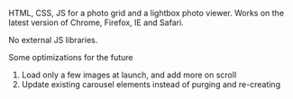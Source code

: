 HTML, CSS, JS for a photo grid and a lightbox photo viewer.
Works on the latest version of Chrome, Firefox, IE and Safari.

No external JS libraries.

Some optimizations for the future
1. Load only a few images at launch, and add more on scroll
2. Update existing carousel elements instead of purging and re-creating
